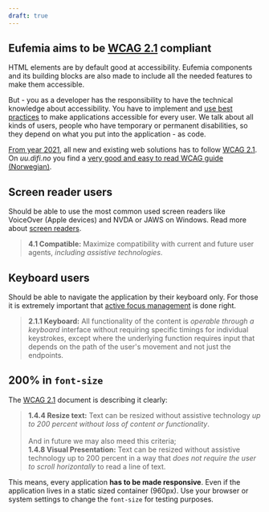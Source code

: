 ```yaml
---
draft: true
---
```


## Eufemia aims to be [WCAG 2.1](https://www.w3.org/TR/WCAG21/) compliant

HTML elements are by default good at accessibility. Eufemia components and its building blocks are also made to include all the needed features to make them accessible.

But - you as a developer has the responsibility to have the technical knowledge about accessibility. You have to implement and [use best practices](!/uilib/usage/accessibility) to make applications accessible for every user. We talk about all kinds of users, people who have temporary or permanent disabilities, so they depend on what you put into the application - as code.

[From year 2021](https://uu.difi.no/krav-og-regelverk/webdirektivet-og-wcag-21), all new and existing web solutions has to follow [WCAG 2.1](https://www.w3.org/TR/WCAG21/). On _uu.difi.no_ you find a [very good and easy to read WCAG guide (Norwegian)](https://uu.difi.no/krav-og-regelverk/wcag-20-standarden).

## Screen reader users

Should be able to use the most common used screen readers like VoiceOver (Apple devices) and NVDA or JAWS on Windows. Read more about [screen readers](uilib/usage/accessibility/screenreader).

> **4.1 Compatible:** Maximize compatibility with current and future user agents, _including assistive technologies_.

## Keyboard users

Should be able to navigate the application by their keyboard only. For those it is extremely important that [active focus management](uilib/usage/accessibility/focus) is done right.

> **2.1.1 Keyboard:** All functionality of the content is _operable through a keyboard_ interface without requiring specific timings for individual keystrokes, except where the underlying function requires input that depends on the path of the user's movement and not just the endpoints.

## **200%** in `font-size`

The [WCAG 2.1](https://www.w3.org/TR/WCAG21/) document is describing it clearly:

> **1.4.4 Resize text:** Text can be resized without assistive technology _up to 200 percent without loss of content or functionality_.<br /><br /> And in future we may also meed this criteria;<br /> **1.4.8 Visual Presentation:** Text can be resized without assistive technology up to 200 percent in a way that _does not require the user to scroll horizontally_ to read a line of text.

This means, every application **has to be made responsive**. Even if the application lives in a static sized container (960px). Use your browser or system settings to change the `font-size` for testing purposes.
